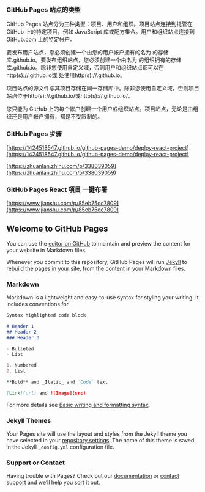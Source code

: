 ### GitHub Pages 站点的类型

GitHub Pages 站点分为三种类型：项目、用户和组织。项目站点连接到托管在 GitHub 上的特定项目，例如 JavaScript 库或配方集合。用户和组织站点连接到 GitHub.com 上的特定帐户。

要发布用户站点，您必须创建一个由您的用户帐户拥有的名为 的存储库.github.io。要发布组织站点，您必须创建一个由名为 的组织拥有的存储库.github.io。除非您使用自定义域，否则用户和组织站点都可以在http(s)://.github.io或 处使用http(s)://.github.io。

项目站点的源文件与其项目存储在同一存储库中。除非您使用自定义域，否则项目站点位于http(s)://.github.io/或http(s)://.github.io/。

您只能为 GitHub 上的每个帐户创建一个用户或组织站点。项目站点，无论是由组织还是用户帐户拥有，都是不受限制的。

### GitHub Pages 步骤
[https://1424518547.github.io/github-pages-demo/deploy-react-project](https://1424518547.github.io/github-pages-demo/deploy-react-project)

[https://zhuanlan.zhihu.com/p/338039059](https://zhuanlan.zhihu.com/p/338039059)

### GitHub Pages React 项目 一键布署
[https://www.jianshu.com/p/85eb75dc7809](https://www.jianshu.com/p/85eb75dc7809)

## Welcome to GitHub Pages

You can use the [editor on GitHub](https://github.com/1424518547/github-pages-demo/edit/gh-pages/index.md) to maintain and preview the content for your website in Markdown files.

Whenever you commit to this repository, GitHub Pages will run [Jekyll](https://jekyllrb.com/) to rebuild the pages in your site, from the content in your Markdown files.

### Markdown

Markdown is a lightweight and easy-to-use syntax for styling your writing. It includes conventions for

```markdown
Syntax highlighted code block

# Header 1
## Header 2
### Header 3

- Bulleted
- List

1. Numbered
2. List

**Bold** and _Italic_ and `Code` text

[Link](url) and ![Image](src)
```

For more details see [Basic writing and formatting syntax](https://docs.github.com/en/github/writing-on-github/getting-started-with-writing-and-formatting-on-github/basic-writing-and-formatting-syntax).

### Jekyll Themes

Your Pages site will use the layout and styles from the Jekyll theme you have selected in your [repository settings](https://github.com/1424518547/github-pages-demo/settings/pages). The name of this theme is saved in the Jekyll `_config.yml` configuration file.

### Support or Contact

Having trouble with Pages? Check out our [documentation](https://docs.github.com/categories/github-pages-basics/) or [contact support](https://support.github.com/contact) and we’ll help you sort it out.

